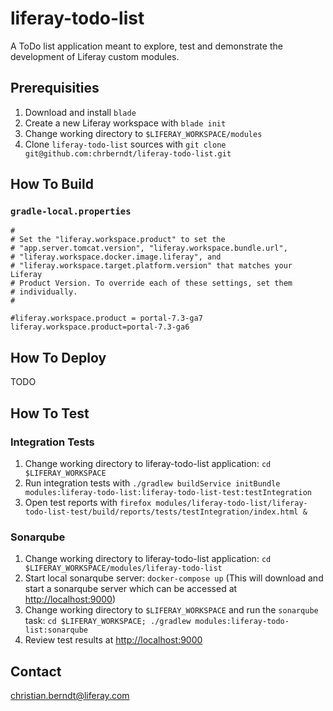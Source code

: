 # liferay-todo-list

A ToDo list application meant to explore, test and demonstrate the development of Liferay custom modules.

## Prerequisities

1. Download and install `blade`
1. Create a new Liferay workspace with `blade init`
1. Change working directory to `$LIFERAY_WORKSPACE/modules`
1. Clone `liferay-todo-list` sources with `git clone git@github.com:chrberndt/liferay-todo-list.git`

## How To Build

### `gradle-local.properties`

```
#
# Set the "liferay.workspace.product" to set the
# "app.server.tomcat.version", "liferay.workspace.bundle.url",
# "liferay.workspace.docker.image.liferay", and
# "liferay.workspace.target.platform.version" that matches your Liferay
# Product Version. To override each of these settings, set them
# individually.
#

#liferay.workspace.product = portal-7.3-ga7
liferay.workspace.product=portal-7.3-ga6
```

## How To Deploy

TODO

## How To Test

### Integration Tests

1. Change working directory to liferay-todo-list application: `cd $LIFERAY_WORKSPACE`
1. Run integration tests with `./gradlew buildService initBundle modules:liferay-todo-list:liferay-todo-list-test:testIntegration`
1. Open test reports with `firefox modules/liferay-todo-list/liferay-todo-list-test/build/reports/tests/testIntegration/index.html &`

### Sonarqube

1. Change working directory to liferay-todo-list application: `cd $LIFERAY_WORKSPACE/modules/liferay-todo-list`
1. Start local sonarqube server: `docker-compose up` (This will download and start a sonarqube server which can be accessed at [http://localhost:9000](http://localhost:9000))
1. Change working directory to `$LIFERAY_WORKSPACE` and run the `sonarqube` task: `cd $LIFERAY_WORKSPACE; ./gradlew modules:liferay-todo-list:sonarqube`
1. Review test results at [http://localhost:9000](http://localhost:9000)

## Contact

christian.berndt@liferay.com

